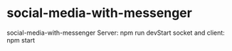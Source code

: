 # social-media-with-messenger
social-media-with-messenger
Server: npm run devStart
socket and client: npm start
